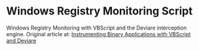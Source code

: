 Windows Registry Monitoring Script
==================================

Windows Registry Monitoring with VBScript and the Deviare interception engine. Original article at: [Instrumenting Binary Applications with VBScript and Deviare](http://blog.nektra.com/main/2012/07/10/instrumenting-binary-applications-with-vbscript-and-deviare/)